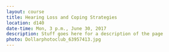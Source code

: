 ```yaml
---
layout: course
title: Hearing Loss and Coping Strategies
location: d140
date-time: Mon, 3 p.m., June 30, 2017
description: Stuff goes here for a description of the page
photo: Dollarphotoclub_63957413.jpg
---
```

